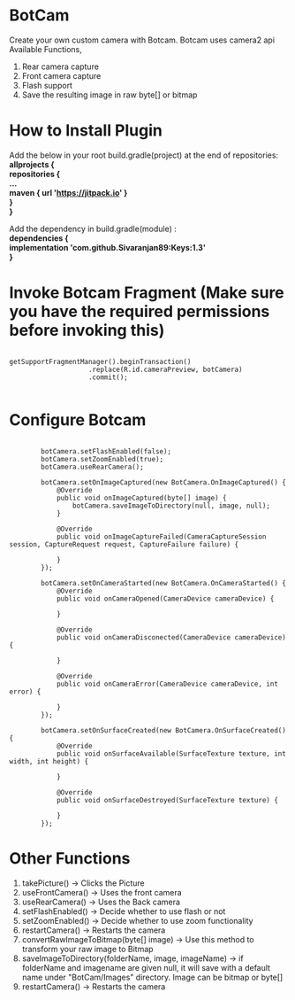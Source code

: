 # BotCam
Create your own custom camera with Botcam. Botcam uses camera2 api
Available Functions,
1) Rear camera capture
2) Front camera capture
3) Flash support
4) Save the resulting image in raw byte[] or bitmap

# How to Install Plugin
Add the below in your root build.gradle(project) at the end of repositories:<br />
<b>allprojects { </b><br />
<b>repositories { </b><br />
<b>... </b><br />
<b>maven { url 'https://jitpack.io' } </b><br />
<b>} </b><br />
<b>} </b><br />
            
Add the dependency in build.gradle(module) : <br />
<b>dependencies { </b><br />
<b>implementation 'com.github.Sivaranjan89:Keys:1.3'</b><br />
<b>}</b><br />

# Invoke Botcam Fragment (Make sure you have the required permissions before invoking this)
~~~

getSupportFragmentManager().beginTransaction()
                    .replace(R.id.cameraPreview, botCamera)
                    .commit();
                    
~~~

# Configure Botcam
~~~

        botCamera.setFlashEnabled(false);
        botCamera.setZoomEnabled(true);
        botCamera.useRearCamera();

        botCamera.setOnImageCaptured(new BotCamera.OnImageCaptured() {
            @Override
            public void onImageCaptured(byte[] image) {
                botCamera.saveImageToDirectory(null, image, null);
            }

            @Override
            public void onImageCaptureFailed(CameraCaptureSession session, CaptureRequest request, CaptureFailure failure) {

            }
        });

        botCamera.setOnCameraStarted(new BotCamera.OnCameraStarted() {
            @Override
            public void onCameraOpened(CameraDevice cameraDevice) {

            }

            @Override
            public void onCameraDisconected(CameraDevice cameraDevice) {

            }

            @Override
            public void onCameraError(CameraDevice cameraDevice, int error) {

            }
        });

        botCamera.setOnSurfaceCreated(new BotCamera.OnSurfaceCreated() {
            @Override
            public void onSurfaceAvailable(SurfaceTexture texture, int width, int height) {

            }

            @Override
            public void onSurfaceDestroyed(SurfaceTexture texture) {

            }
        });

~~~

# Other Functions
<ol>
<li>takePicture() -> Clicks the Picture</li>
<li>useFrontCamera() -> Uses the front camera</li>
<li>useRearCamera() -> Uses the Back camera</li>
<li>setFlashEnabled() -> Decide whether to use flash or not</li>
<li>setZoomEnabled() -> Decide whether to use zoom functionality</li>
<li>restartCamera() -> Restarts the camera</li>
<li>convertRawImageToBitmap(byte[] image) -> Use this method to transform your raw image to Bitmap</li>
<li>saveImageToDirectory(folderName, image, imageName) -> if folderName and imagename are given null, it will save with a default name under "BotCam/Images" directory. Image can be bitmap or byte[]</li>
<li>restartCamera() -> Restarts the camera</li>
</ol>
